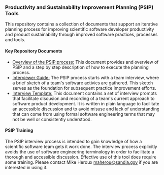 ### Productivity and Sustainability Improvement Planning (PSIP) Tools

This repository contains a collection of documents that support an iterative planning process for improving scientific software developer productivity and product sustainability through improved software practices, processes and tools.  

#### Key Repository Documents

- [Overview of the PSIP process:](PSIP-Overview.md) This document provides and overview of PSIP and a step by step description of how to execute the planning process.
- [Interviewer Guide:](SoftwareTeamInterviewerGuide.md) The PSIP process starts with a team interview, where a brief sketch of a team's software activies are gathered.  This sketch serves as the foundation for subsequent practice improvement efforts.
- [Interview Template:](SoftwareTeamInterviewTemplate.md) This document contains a set of interview prompts that facilitate discusion and recording of a team's current approach to software product development.  It is written in plain language to facilitate an accessible discussion and to avoid misuse and lack of understanding that can come from using formal software engineering terms that may not be well or consistently understood.

#### PSIP Training

The PSIP interview process is intended to gain knowledge of how a scientific software team gets it work done.  The interview process explicitly avoids the use of software engineering terminology in order to facilitate a thorough and accessible discussion.  Effective use of this tool does require some training.  Please contact Mike Heroux <maherou@sandia.gov> if you are interested in using it.
